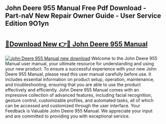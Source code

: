 ## John Deere 955 Manual Free Pdf Download - Part-naV New Repair Owner Guide - User Service Edition 9O1yn

# <h2><a href="http://bc42220.oget.top/?id=John+Deere+955+Manual">🔗Download New 👉🔴 John Deere 955 Manual</a></h2>

[![John Deere 955 Manual new download](https://i.imgur.com/5g1atiW.png)](http://bc42220.oget.top/?id=John+Deere+955+Manual)
Welcome to the John Deere 955 Manual user manual, your ultimate resource for understanding and using your new product. To ensure a successful experience with your new John Deere 955 Manual, please read this user manual carefully before use. It includes essential information on product setup, operation, maintenance, and troubleshooting, ensuring that you are able to use the product effectively and efficiently. John Deere 955 Manual comes with an impressive collection of advanced features, including facial recognition, gesture control, customizable profiles, and automated tasks, all of which can be accessed and customized through the user interface. Your Feedback is Valuable John Deere 955 Manual. We appreciate your input and are committed to providing you with exceptional service.
